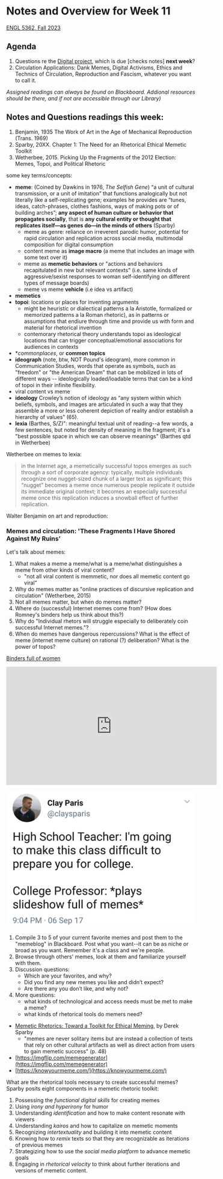 # Notes and Overview for Week 11

[ENGL 5362, Fall 2023](/5362/calendar.html)

## Agenda
1. Questions re the [Digital project](5362/project-3), which is due [checks notes] **next week**?
3. Circulation Applications: Dank Memes, Digital Activisms, Ethics and Technics of Circulation, Reproduction and Fascism, whatever you want to call it. 

*Assigned readings can always be found on Blackboard. Addional resources should be there, and if not are accessible through our Library)*

## Notes and Questions readings this week:
1. Benjamin, 1935 The Work of Art in the Age of Mechanical Reproduction (Trans. 1969) 
2. Sparby, 20XX. Chapter 1: The Need for an Rhetorical Ethical Memetic Toolkit 
3. Wetherbee, 2015. Picking Up the Fragments of the 2012 Election: Memes, Topoi, and Political Rhetoric 

some key terms/concepts:
- **meme**: (Coined by Dawkins in 1976, *The Selfish Gene*) “a unit of cultural transmission, or a unit of imitation” that functions analogically but not literally like a self-replicating gene; examples he provides are “tunes, ideas, catch-phrases, clothes fashions, ways of making pots or of building arches”; **any aspect of human culture or behavior that propagates socially**, that is **any cultural entity or thought that replicates itself—as genes do—in the minds of others** (Sparby)
    - meme as genre: reliance on irreverent parodic humor, potential for rapid circulation and replication across social media, multimodal composition for digital consumption
    - content meme as **image macro** (a meme that includes an image with some text over it)
    - meme as **memetic behaviors** or "actions and behaviors recapitulated in new but relevant contexts" (i.e. same kinds of aggressive/sexist responses to woman self-identifying on different types of message boards)
    - meme vs meme **vehicle** (i.e idea vs artifact)
- **memetics**
- **topoi**: locations or places for inventing arguments
    - might be heuristic or dialectical patterns a la Aristotle, formalized or memorized patterns a la Roman rhetoric), as in patterns or assumptions that endiure through time and provide us with form and material for rhetorical invention
    - contemorary rhetorical theory understands topoi as ideological locations that can trigger conceptual/emotional associations for audiences in contexts
- **commonplaces*, or **common topics**
- **ideograph** (note, btw, NOT Pound's ideogram), more common in Communication Studies, words that operate as symbols, such as "freedom" or "the American Dream" that can be mobilized in lots of different ways -- ideologically loaded/loadable terms that can be a kind of topoi in their infinite flexibility.
- viral content vs meme
- **ideology** Crowley’s notion of ideology as “any system within which beliefs, symbols, and images are articulated in such a way that they assemble a more or less coherent depiction of reality and/or establish a hierarchy of values” (65).
- **lexia** (Barthes, S/Z)": meaningful textual unit of reading--a few words, a few sentences, but noted for density of meaning in the fragment; it's a "best possible space in which we can observe meanings" (Barthes qtd in Wetherbee)

Wetherbee on memes to lexia:
<blockquote>in the Internet age, a memetically successful topos emerges as such through a sort of corporate agency: typically, multiple individuals recognize one nugget-sized chunk of a larger text as significant; this “nugget” becomes a meme once numerous people replicate it outside its immediate original context; it becomes an especially successful meme once this replication induces a snowball effect of further replication.</blockquote>

Walter Benjamin on art and reproduction:



### Memes and circulation: 'These Fragments I Have Shored Against My Ruins’
Let's talk about memes:
1. What makes a meme a meme/what is a meme/what distinguishes a meme from other kinds of viral content?
    - "not all viral content is memmetic, nor does all memetic content go viral"
1. Why do memes matter as "online practices of discursive replication and circulation" (Wetherbee, 2015)
1. Not all memes matter, but when do memes matter? 
1. Where do (successful) Internet memes come from? (How does Romney's binders help us think about this?)
1. Why do "Individual rhetors will struggle especially to deliberately coin successful Internet memes."?
1. When do memes have dangerous repercussions? What is the effect of meme (internet meme culture) on rational (?) deliberation? What is the power of topos?

[Binders full of women](https://en.wikipedia.org/wiki/Binders_full_of_women)

<iframe width="560" height="315" src="https://www.youtube.com/embed/k6vHHxWWT0Y?si=X8F2WjAfJkSTCMHM" title="YouTube video player" frameborder="0" allow="accelerometer; autoplay; clipboard-write; encrypted-media; gyroscope; picture-in-picture; web-share" allowfullscreen></iframe>

![College professors like memes because they are rigorous](media/prof-meme.jpeg)

1. Compile 3 to 5 of your current favorite memes and post them to the "memeblog" in Blackboard. Post what you want--it can be as niche or broad as you want. Remember it's a class and we're people.
2. Browse through others' memes, look at them and familiarize yourself with them.
3. Discussion questions:
    - Which are your favorites, and why?
    - Did you find any new memes you like and didn’t expect?
    - Are there any you don’t like, and why not?
4. More questions:
    - what kinds of technological and access needs must be met to make a meme?
    - what kinds of rhetorical tools do memers need? 

- [Memetic Rhetorics: Toward a Toolkit for Ethical Meming](https://www.fulcrum.org/concern/monographs/x633f368k), by Derek Sparby
    - "memes are never solitary items but are instead a collection of texts that rely on other cultural artifacts as well as direct action from users to gain memetic success" (p. 48)
- [https://imgflip.com/memegenerator](https://imgflip.com/memegenerator)
- [https://knowyourmeme.com/](https://knowyourmeme.com/)

What are the rhetorical tools necessary to create successful memes? Sparby posits eight components in a memetic rhetoric toolkit:
1. Possessing the *functional digital skills* for creating memes
2. Using *irony and hyperirony* for humor
3. Understanding *identification* and how to make content resonate with viewers
4. Understanding *kairos* and how to capitalize on memetic moments
5. Recognizing *intertextuality* and building it into memetic content
6. Knowing how to *remix* texts so that they are recognizable as iterations of previous memes
7. Strategizing how to use the *social media platform* to advance memetic goals
8. Engaging in *rhetorical velocity* to think about further iterations and versions of memetic content.